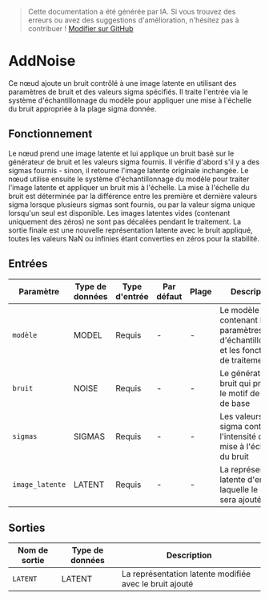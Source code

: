 > Cette documentation a été générée par IA. Si vous trouvez des erreurs ou avez des suggestions d'amélioration, n'hésitez pas à contribuer ! [Modifier sur GitHub](https://github.com/Comfy-Org/embedded-docs/blob/main/comfyui_embedded_docs/docs/AddNoise/fr.md)

# AddNoise

Ce nœud ajoute un bruit contrôlé à une image latente en utilisant des paramètres de bruit et des valeurs sigma spécifiés. Il traite l'entrée via le système d'échantillonnage du modèle pour appliquer une mise à l'échelle du bruit appropriée à la plage sigma donnée.

## Fonctionnement

Le nœud prend une image latente et lui applique un bruit basé sur le générateur de bruit et les valeurs sigma fournis. Il vérifie d'abord s'il y a des sigmas fournis - sinon, il retourne l'image latente originale inchangée. Le nœud utilise ensuite le système d'échantillonnage du modèle pour traiter l'image latente et appliquer un bruit mis à l'échelle. La mise à l'échelle du bruit est déterminée par la différence entre les première et dernière valeurs sigma lorsque plusieurs sigmas sont fournis, ou par la valeur sigma unique lorsqu'un seul est disponible. Les images latentes vides (contenant uniquement des zéros) ne sont pas décalées pendant le traitement. La sortie finale est une nouvelle représentation latente avec le bruit appliqué, toutes les valeurs NaN ou infinies étant converties en zéros pour la stabilité.

## Entrées

| Paramètre | Type de données | Type d'entrée | Par défaut | Plage | Description |
|-----------|-----------|------------|---------|-------|-------------|
| `modèle` | MODEL | Requis | - | - | Le modèle contenant les paramètres d'échantillonnage et les fonctions de traitement |
| `bruit` | NOISE | Requis | - | - | Le générateur de bruit qui produit le motif de bruit de base |
| `sigmas` | SIGMAS | Requis | - | - | Les valeurs sigma contrôlant l'intensité de la mise à l'échelle du bruit |
| `image_latente` | LATENT | Requis | - | - | La représentation latente d'entrée à laquelle le bruit sera ajouté |

## Sorties

| Nom de sortie | Type de données | Description |
|-------------|-----------|-------------|
| `LATENT` | LATENT | La représentation latente modifiée avec le bruit ajouté |
